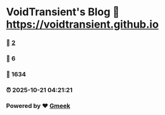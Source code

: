 # VoidTransient's Blog :link: https://voidtransient.github.io 
### :page_facing_up: [2](https://voidtransient.github.io/tag.html) 
### :speech_balloon: 6 
### :hibiscus: 1634 
### :alarm_clock: 2025-10-21 04:21:21 
### Powered by :heart: [Gmeek](https://github.com/Meekdai/Gmeek)
